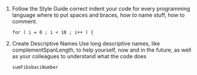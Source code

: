 1.  Follow the Style Guide
	correct indent your code for every programming language
	where to put spaces and braces, how to name stuff, how to comment.
	```
	for ( i = 0 ; i < 10 ; i++ ) {
	```
	
	
2.  Create Descriptive Names
	Use long descriptive names, like complementSpanLength, to help yourself, now and in the future,
	as well as your colleagues to understand what the code does
	```
	sumFibobaciNumber
	```
